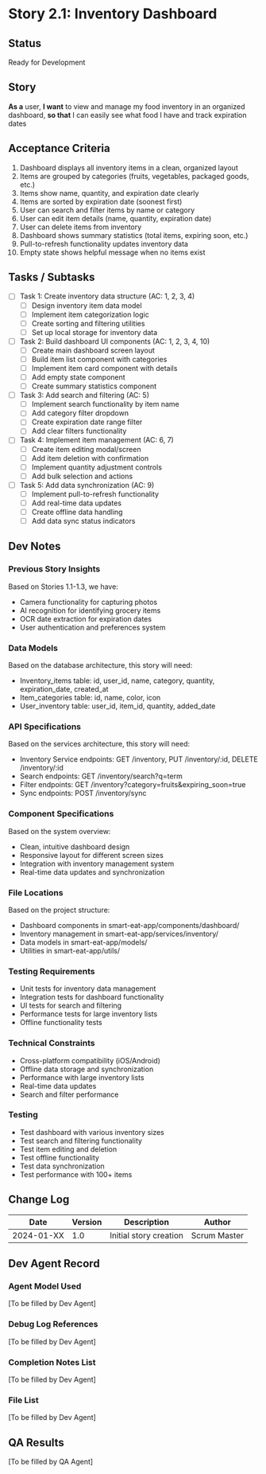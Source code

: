 # Story 2.1: Inventory Dashboard

## Status
Ready for Development

## Story
**As a** user,
**I want** to view and manage my food inventory in an organized dashboard,
**so that** I can easily see what food I have and track expiration dates

## Acceptance Criteria
1. Dashboard displays all inventory items in a clean, organized layout
2. Items are grouped by categories (fruits, vegetables, packaged goods, etc.)
3. Items show name, quantity, and expiration date clearly
4. Items are sorted by expiration date (soonest first)
5. User can search and filter items by name or category
6. User can edit item details (name, quantity, expiration date)
7. User can delete items from inventory
8. Dashboard shows summary statistics (total items, expiring soon, etc.)
9. Pull-to-refresh functionality updates inventory data
10. Empty state shows helpful message when no items exist

## Tasks / Subtasks
- [ ] Task 1: Create inventory data structure (AC: 1, 2, 3, 4)
  - [ ] Design inventory item data model
  - [ ] Implement item categorization logic
  - [ ] Create sorting and filtering utilities
  - [ ] Set up local storage for inventory data
- [ ] Task 2: Build dashboard UI components (AC: 1, 2, 3, 4, 10)
  - [ ] Create main dashboard screen layout
  - [ ] Build item list component with categories
  - [ ] Implement item card component with details
  - [ ] Add empty state component
  - [ ] Create summary statistics component
- [ ] Task 3: Add search and filtering (AC: 5)
  - [ ] Implement search functionality by item name
  - [ ] Add category filter dropdown
  - [ ] Create expiration date range filter
  - [ ] Add clear filters functionality
- [ ] Task 4: Implement item management (AC: 6, 7)
  - [ ] Create item editing modal/screen
  - [ ] Add item deletion with confirmation
  - [ ] Implement quantity adjustment controls
  - [ ] Add bulk selection and actions
- [ ] Task 5: Add data synchronization (AC: 9)
  - [ ] Implement pull-to-refresh functionality
  - [ ] Add real-time data updates
  - [ ] Create offline data handling
  - [ ] Add data sync status indicators

## Dev Notes

### Previous Story Insights
Based on Stories 1.1-1.3, we have:
- Camera functionality for capturing photos
- AI recognition for identifying grocery items
- OCR date extraction for expiration dates
- User authentication and preferences system

### Data Models
Based on the database architecture, this story will need:
- Inventory_items table: id, user_id, name, category, quantity, expiration_date, created_at
- Item_categories table: id, name, color, icon
- User_inventory table: user_id, item_id, quantity, added_date

### API Specifications
Based on the services architecture, this story will need:
- Inventory Service endpoints: GET /inventory, PUT /inventory/:id, DELETE /inventory/:id
- Search endpoints: GET /inventory/search?q=term
- Filter endpoints: GET /inventory?category=fruits&expiring_soon=true
- Sync endpoints: POST /inventory/sync

### Component Specifications
Based on the system overview:
- Clean, intuitive dashboard design
- Responsive layout for different screen sizes
- Integration with inventory management system
- Real-time data updates and synchronization

### File Locations
Based on the project structure:
- Dashboard components in smart-eat-app/components/dashboard/
- Inventory management in smart-eat-app/services/inventory/
- Data models in smart-eat-app/models/
- Utilities in smart-eat-app/utils/

### Testing Requirements
- Unit tests for inventory data management
- Integration tests for dashboard functionality
- UI tests for search and filtering
- Performance tests for large inventory lists
- Offline functionality tests

### Technical Constraints
- Cross-platform compatibility (iOS/Android)
- Offline data storage and synchronization
- Performance with large inventory lists
- Real-time data updates
- Search and filter performance

### Testing
- Test dashboard with various inventory sizes
- Test search and filtering functionality
- Test item editing and deletion
- Test offline functionality
- Test data synchronization
- Test performance with 100+ items

## Change Log
| Date | Version | Description | Author |
|------|---------|-------------|---------|
| 2024-01-XX | 1.0 | Initial story creation | Scrum Master |

## Dev Agent Record

### Agent Model Used
[To be filled by Dev Agent]

### Debug Log References
[To be filled by Dev Agent]

### Completion Notes List
[To be filled by Dev Agent]

### File List
[To be filled by Dev Agent]

## QA Results
[To be filled by QA Agent] 